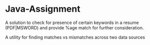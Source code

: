 # Java-Assignment
A solution to check for presence of certain keywords in a resume (PDF|MSWORD) and provide %age match for further consideration.

A utility for finding matches vs mismatches across two data sources
